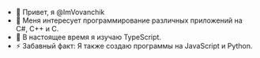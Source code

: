 - 👋 Привет, я @ImVovanchik
- 👀 Меня интересует программирование различных приложений на C#, C++ и C.
- 🌱 В настоящее время я изучаю TypeScript.
- ⚡ Забавный факт: Я также создаю программы на JavaScript и Python.

